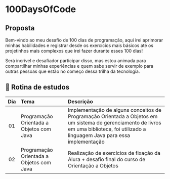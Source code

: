 # 100DaysOfCode

## Proposta
Bem-vindo ao meu desafio de 100 dias de programação, aqui irei aprimorar minhas habilidades e registrar desde os exercícios mais básicos até os projetinhos mais complexos que irei fazer durante esses 100 dias!

Será incrível e desafiador participar disso, mas estou animada para compartilhar minhas experiências e quem sabe servir de exemplo para outras pessoas que estão no começo dessa trilha da tecnologia.

## 📅 Rotina de estudos
|Dia|Tema|Descrição|
|:---:|:---|:---|
|01|Programação Orientada a Objetos com Java | Implementação de alguns conceitos de Programação Orientada a Objetos em um sistema de gerenciamento de livros em uma biblioteca, foi utilizado a linguagem Java para essa implementação|
|02|Programação Orientada a Objetos com Java| Realização de exercícios de fixação da Alura + desafio final do curso de Orientação a Objetos|